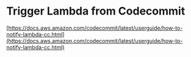 # Trigger Lambda from Codecommit

[https://docs.aws.amazon.com/codecommit/latest/userguide/how-to-notify-lambda-cc.html](https://docs.aws.amazon.com/codecommit/latest/userguide/how-to-notify-lambda-cc.html)
